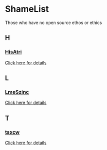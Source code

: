 # ShameList
Those who have no open source ethos or ethics
## H
### [HisAtri](https://github.com/HisAtri)
[Click here for details](/detail/zh/HisAtri.md)

## L
### [LmeSzinc](https://github.com/LmeSzinc)
[Click here for details](/detail/zh/LmeSzinc.md)

## T
### [tsxcw](https://github.com/tsxcw)
[Click here for details](/detail/zh/tsxcw.md)
